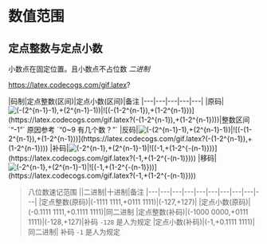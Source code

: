 # 数值范围
## 定点整数与定点小数
小数点在固定位置。且小数点不占位数 _二进制_  

https://latex.codecogs.com/gif.latex?

|码制|定点整数(区间)|定点小数(区间)|备注
|---|---|---|---|---|
|原码|![(-(2^{n-1}-1),+(2^{n-1}-1))](https://latex.codecogs.com/gif.latex?(-(2^{n-1}-1),+(2^{n-1}-1)))|![(-(1-2^{n-1}),+(1-2^{n-1}))](https://latex.codecogs.com/gif.latex?(-(1-2^{n-1}),+(1-2^{n-1})))|整数区间 `“-1”` 原因参考 `“0~9 有几个数？”`
|反码|![(-(2^{n-1}-1),+(2^{n-1}-1))](https://latex.codecogs.com/gif.latex?(-(2^{n-1}-1),+(2^{n-1}-1)))|![(-(1-2^{n-1}),+(1-2^{n-1}))](https://latex.codecogs.com/gif.latex?(-(1-2^{n-1}),+(1-2^{n-1})))
|补码|![(-2^{n-1},+(2^{n-1}-1)](https://latex.codecogs.com/gif.latex?(-2^{n-1},+(2^{n-1}-1)))|![(-1,+(1-2^{-(n-1)}))](https://latex.codecogs.com/gif.latex?(-1,+(1-2^{-(n-1)}))) 
|移码|![(-2^{n-1},+(2^{n-1}-1)](https://latex.codecogs.com/gif.latex?(-2^{n-1},+(2^{n-1}-1)))|![(-1,+(1-2^{-(n-1)}))](https://latex.codecogs.com/gif.latex?(-1,+(1-2^{-(n-1)})))

> 八位数速记范围
> ||二进制|十进制|备注
> |---|---|---|---|---|---|---|---|---|---|
> |定点整数(原码)|(-1111 1111,+0111 1111)|(-127,+127)|
> |定点小数(原码)|(-0.1111 1111,+0.1111 1111)|同二进制
> |定点整数(补码)|(-1000 0000,+0111 1111)|(-128,+127)|补码 `-128` 是人为规定
> |定点小数(补码)|(-1,+0.1111 1111)|同二进制| 补码 `-1` 是人为规定
> 